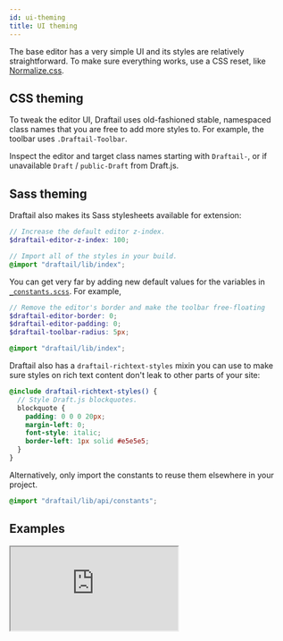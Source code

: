 ```yaml
---
id: ui-theming
title: UI theming
---
```


The base editor has a very simple UI and its styles are relatively straightforward. To make sure everything works, use a CSS reset, like [Normalize.css](https://necolas.github.io/normalize.css/).

## CSS theming

To tweak the editor UI, Draftail uses old-fashioned stable, namespaced class names that you are free to add more styles to. For example, the toolbar uses `.Draftail-Toolbar`.

Inspect the editor and target class names starting with `Draftail-`, or if unavailable `Draft` / `public-Draft` from Draft.js.

## Sass theming

Draftail also makes its Sass stylesheets available for extension:

```scss
// Increase the default editor z-index.
$draftail-editor-z-index: 100;

// Import all of the styles in your build.
@import "draftail/lib/index";
```

You can get very far by adding new default values for the variables in [`_constants.scss`](https://github.com/springload/draftail/blob/main/lib/api/_constants.scss). For example,

```scss
// Remove the editor's border and make the toolbar free-floating
$draftail-editor-border: 0;
$draftail-editor-padding: 0;
$draftail-toolbar-radius: 5px;

@import "draftail/lib/index";
```

Draftail also has a `draftail-richtext-styles` mixin you can use to make sure styles on rich text content don't leak to other parts of your site:

```scss
@include draftail-richtext-styles() {
  // Style Draft.js blockquotes.
  blockquote {
    padding: 0 0 0 20px;
    margin-left: 0;
    font-style: italic;
    border-left: 1px solid #e5e5e5;
  }
}
```

Alternatively, only import the constants to reuse them elsewhere in your project.

```scss
@import "draftail/lib/api/constants";
```

## Examples

<iframe src="https://demo.draftail.org/storybook/iframe.html?id=docs--ui-theming" class="iframe iframe--docs-200"></iframe>
